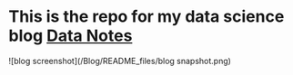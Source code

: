 # This is the repo for my data science blog [Data Notes](https://raiswell.rbind.io)

![blog screenshot](/Blog/README_files/blog snapshot.png)
